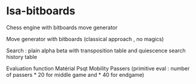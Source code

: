 # Isa-bitboards
Chess engine with bitboards move generator

Move generator with bitboards (classical approach , no magics)

Search : 
plain alpha beta with transposition table and quiescence search
history table 

Evaluation function
Matérial
Psqt 
Mobility 
Passers (primitive eval : number of passers * 20 for middle game and * 40 for endgame)

